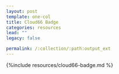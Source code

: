 ```yaml
---
layout: post
template: one-col
title: Cloud66 Badge
categories: resources
lead: ""
legacy: false

permalink: /:collection/:path:output_ext
---
```



{%include resources/cloud66-badge.md %}